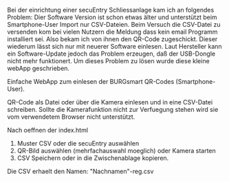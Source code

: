 Bei der einrichtung einer secuEntry Schliessanlage kam ich an folgendes Problem:
  Dier Software Version ist schon etwas älter und unterstützt beim Smartphone-User Import nur CSV-Dateien.
  Beim Versuch die CSV-Datei zu versenden kom bei vielen Nutzern die Meldung dass kein email Programm installiert sei.
  Also bekam ich von ihnen den QR-Code zugeschickt.
  Dieser wiederum lässt sich nur mit neuerer Software einlesen.
  Laut Hersteller kann ein Software-Update jedoch das Problem erzeugen, daß der USB-Dongle nicht mehr funktionert.
  Um dieses Problem zu lösen wurde diese kleine webApp geschrieben.

  
Einfache WebApp zum einlesen der BURGsmart QR-Codes (Smartphone-User).

QR-Code als Datei oder über die Kamera einlesen und in eine CSV-Datei schreiben.
Sollte die Kamerafunktion nicht zur Verfuegung stehen wird sie vom verwendetem Browser nicht unterstützt.

Nach oeffnen der index.html
1. Muster CSV oder die secuEntry auswählen
2. QR-Bild auswählen (mehrfachauswahl moeglich) oder Kamera starten
3. CSV Speichern oder in die Zwischenablage kopieren.

Die CSV erhaelt den Namen: "Nachnamen"-reg.csv
